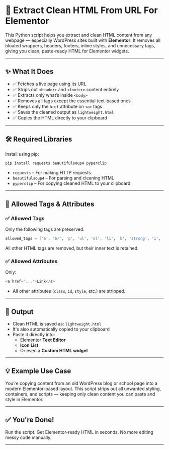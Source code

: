# 🧹 Extract Clean HTML From URL For Elementor

This Python script helps you extract and clean HTML content from any webpage — especially WordPress sites built with **Elementor**. It removes all bloated wrappers, headers, footers, inline styles, and unnecessary tags, giving you clean, paste-ready HTML for Elementor widgets.

---

## ✨ What It Does

- ✅ Fetches a live page using its URL
- ✅ Strips out `<header>` and `<footer>` content entirely
- ✅ Extracts only what’s inside `<body>`
- ✅ Removes all tags except the essential text-based ones
- ✅ Keeps only the `href` attribute on `<a>` tags
- ✅ Saves the cleaned output as `lightweight.html`
- ✅ Copies the HTML directly to your clipboard

---

## 🛠 Required Libraries

Install using pip:

```bash
pip install requests beautifulsoup4 pyperclip
```

- `requests` – For making HTTP requests  
- `beautifulsoup4` – For parsing and cleaning HTML  
- `pyperclip` – For copying cleaned HTML to your clipboard

---

## 🔖 Allowed Tags & Attributes

### ✅ Allowed Tags

Only the following tags are preserved:

```python
allowed_tags = ['a', 'br', 'p', 'ul', 'ol', 'li', 'b', 'strong', 'i', 'em', 'u']
```

All other HTML tags are removed, but their inner text is retained.

### ✅ Allowed Attributes

Only:

```python
<a href="...">Link</a>
```

- All other attributes (`class`, `id`, `style`, etc.) are stripped.

---

## 📁 Output

- Clean HTML is saved as: `lightweight.html`
- It's also automatically copied to your clipboard
- Paste it directly into:
  - Elementor **Text Editor**
  - **Icon List**
  - Or even a **Custom HTML widget**

---

## 💡 Example Use Case

You’re copying content from an old WordPress blog or school page into a modern Elementor-based layout. This script strips out all unwanted styling, containers, and scripts — keeping only clean content you can paste and style in Elementor.

---

## ✅ You're Done!

Run the script. Get Elementor-ready HTML in seconds. No more editing messy code manually.

---

